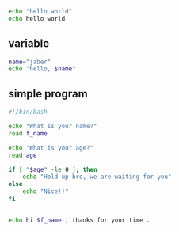 ``` bash
echo "hello world"
echo hello world
```


## variable

``` bash
name="jaber"
echo "hello, $name"
```


## simple program
``` bash
#!/bin/bash

echo "What is your name?"
read f_name

echo "What is your age?"
read age

if [ "$age" -le 0 ]; then
    echo "Hold up bro, we are waiting for you"
else
    echo "Nice!!"
fi


echo hi $f_name , thanks for your time .

```